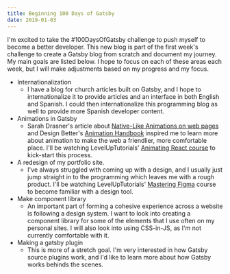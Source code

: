 ```yaml
---
title: Beginning 100 Days of Gatsby
date: 2019-01-03
---
```


I'm excited to take the #100DaysOfGatsby challenge to push myself to become a better developer. This new blog is part of the first week's challenge to create a Gatsby blog from scratch and document my journey. My main goals are listed below. I hope to focus on each of these areas each week, but I will make adjustments based on my progress and my focus.

- Internationalization
  - I have a blog for church articles built on Gatsby, and I hope to internationalize it to provide articles and an interface in both English and Spanish. I could then internationalize this programming blog as well to provide more Spanish developer content.
- Animations in Gatsby
  - Sarah Drasner's article about [Native-Like Animations on web pages](https://css-tricks.com/native-like-animations-for-page-transitions-on-the-web/) and Design Better's [Animation Handbook](https://www.designbetter.co/animation-handbook/purpose) inspired me to learn more about animation to make the web a friendlier, more comfortable place. I'll be watching LevelUpTutorials' [Animating React course](https://www.leveluptutorials.com/tutorials/animating-react) to kick-start this process.
- A redesign of my portfolio site.
  - I've always struggled with coming up with a design, and I usually just jump straight in to the programming which leaves me with a rough product. I'll be watching LevelUpTutorials' [Mastering Figma](https://www.leveluptutorials.com/tutorials/mastering-figma) course to become familiar with a design tool.
- Make component library
  - An important part of forming a cohesive experience across a website is following a design system. I want to look into creating a component library for some of the elements that I use often on my personal sites. I will also look into using CSS-in-JS, as I'm not currently comfortable with it.
- Making a gatsby plugin
  - This is more of a stretch goal. I'm very interested in how Gatsby source plugins work, and I'd like to learn more about how Gatsby works behinds the scenes.
